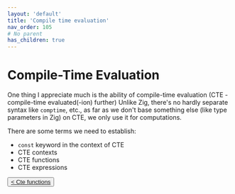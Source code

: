```yaml
---
layout: 'default'
title: 'Compile time evaluation'
nav_order: 105
# No parent
has_children: true
---
```


# Compile-Time Evaluation

One thing I appreciate much is the ability of compile-time evaluation (CTE - compile-time evaluated(-ion) further)
Unlike Zig, there's no hardly separate syntax like `comptime`, etc., as far as we don't base something else (like type
parameters in Zig) on CTE, we only use it for computations.

There are some terms we need to establish:

* `const` keyword in the context of CTE
* CTE contexts
* CTE functions
* CTE expressions
<div class="nav-btn-block">
    <button class="nav-btn left">
    <a class="link" href="/Jacy-Dev-Book/compile-time-evaluation/cte-functions.html">< Cte functions</a>
</button>

    
</div>

